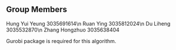## Group Members
Hung Yui Yeung 3035691614\n
Ruan Ying 3035812024\n
Du Liheng 3035532870\n
Zhang Hongzhuo 3035638404



Gurobi package is required for this algorithm.
